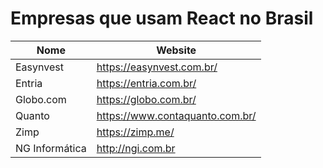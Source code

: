 # Empresas que usam React no Brasil

Nome | Website
------------ | -------
Easynvest | https://easynvest.com.br/
Entria | https://entria.com.br/
Globo.com | https://globo.com.br/
Quanto | https://www.contaquanto.com.br/
Zimp | https://zimp.me/
NG Informática | http://ngi.com.br
